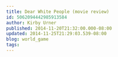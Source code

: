 ```yaml
---
title: Dear White People (movie review)
id: 5062094442985913584
author: Kirby Urner
published: 2014-11-20T21:32:00.000-08:00
updated: 2014-11-25T21:29:03.539-08:00
blog: world_game
tags: 
---
```


